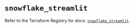 # `snowflake_streamlit`

Refer to the Terraform Registry for docs: [`snowflake_streamlit`](https://registry.terraform.io/providers/snowflakedb/snowflake/2.4.0/docs/resources/streamlit).

